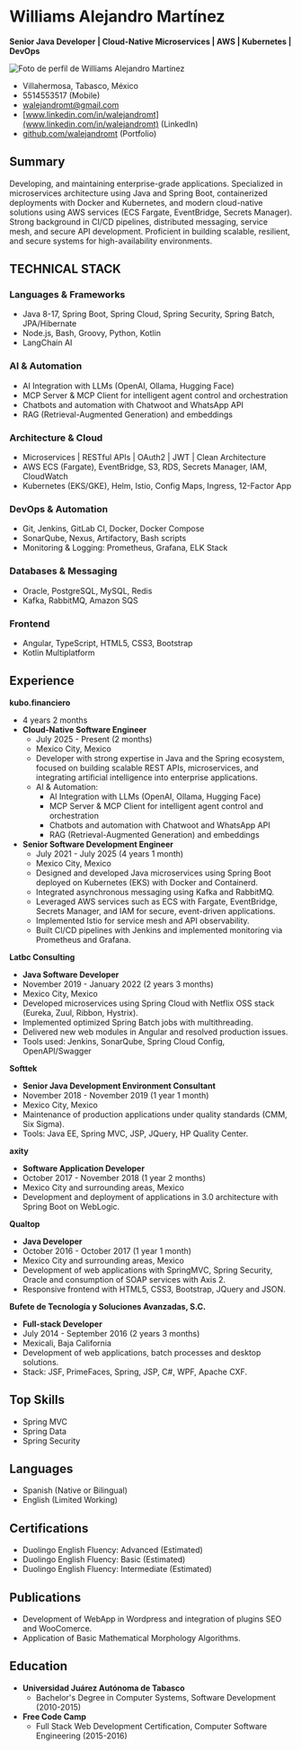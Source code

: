 # Williams Alejandro Martínez
**Senior Java Developer | Cloud-Native Microservices | AWS | Kubernetes | DevOps**

![Foto de perfil de Williams Alejandro Martínez](https://media.licdn.com/dms/image/v2/C5603AQH7f59bhhdnzg/profile-displayphoto-shrink_200_200/profile-displayphoto-shrink_200_200/0/1642103253776?e=1758758400&v=beta&t=8fEae0qXBt9RXQL5bpGUQiPMX61Vt0HuprovOgwSvQo)

* Villahermosa, Tabasco, México
* 5514553517 (Mobile)
* walejandromt@gmail.com
* [www.linkedin.com/in/walejandromt](www.linkedin.com/in/walejandromt) (LinkedIn)
* [github.com/walejandromt](github.com/walejandromt) (Portfolio)

## Summary

Developing, and maintaining enterprise-grade applications. Specialized in microservices architecture using Java and Spring Boot, containerized deployments with Docker and Kubernetes, and modern cloud-native solutions using AWS services (ECS Fargate, EventBridge, Secrets Manager). Strong background in CI/CD pipelines, distributed messaging, service mesh, and secure API development. Proficient in building scalable, resilient, and secure systems for high-availability environments.

## TECHNICAL STACK

### Languages & Frameworks
* Java 8-17, Spring Boot, Spring Cloud, Spring Security, Spring Batch, JPA/Hibernate
* Node.js, Bash, Groovy, Python, Kotlin
* LangChain AI

### AI & Automation
* AI Integration with LLMs (OpenAI, Ollama, Hugging Face)
* MCP Server & MCP Client for intelligent agent control and orchestration
* Chatbots and automation with Chatwoot and WhatsApp API
* RAG (Retrieval-Augmented Generation) and embeddings

### Architecture & Cloud
* Microservices | RESTful APIs | OAuth2 | JWT | Clean Architecture
* AWS ECS (Fargate), EventBridge, S3, RDS, Secrets Manager, IAM, CloudWatch
* Kubernetes (EKS/GKE), Helm, Istio, Config Maps, Ingress, 12-Factor App

### DevOps & Automation
* Git, Jenkins, GitLab CI, Docker, Docker Compose
* SonarQube, Nexus, Artifactory, Bash scripts
* Monitoring & Logging: Prometheus, Grafana, ELK Stack

### Databases & Messaging
* Oracle, PostgreSQL, MySQL, Redis
* Kafka, RabbitMQ, Amazon SQS

### Frontend
* Angular, TypeScript, HTML5, CSS3, Bootstrap
* Kotlin Multiplatform

## Experience

**kubo.financiero**
* 4 years 2 months
* **Cloud-Native Software Engineer**
  * July 2025 - Present (2 months)
  * Mexico City, Mexico
  * Developer with strong expertise in Java and the Spring ecosystem, focused on building scalable REST APIs, microservices, and integrating artificial intelligence into enterprise applications.
  * AI & Automation:
    * AI Integration with LLMs (OpenAI, Ollama, Hugging Face)
    * MCP Server & MCP Client for intelligent agent control and orchestration
    * Chatbots and automation with Chatwoot and WhatsApp API
    * RAG (Retrieval-Augmented Generation) and embeddings
* **Senior Software Development Engineer**
  * July 2021 - July 2025 (4 years 1 month)
  * Mexico City, Mexico
  * Designed and developed Java microservices using Spring Boot deployed on Kubernetes (EKS) with Docker and Containerd.
  * Integrated asynchronous messaging using Kafka and RabbitMQ.
  * Leveraged AWS services such as ECS with Fargate, EventBridge, Secrets Manager, and IAM for secure, event-driven applications.
  * Implemented Istio for service mesh and API observability.
  * Built CI/CD pipelines with Jenkins and implemented monitoring via Prometheus and Grafana.

**Latbc Consulting**
* **Java Software Developer**
* November 2019 - January 2022 (2 years 3 months)
* Mexico City, Mexico
* Developed microservices using Spring Cloud with Netflix OSS stack (Eureka, Zuul, Ribbon, Hystrix).
* Implemented optimized Spring Batch jobs with multithreading.
* Delivered new web modules in Angular and resolved production issues.
* Tools used: Jenkins, SonarQube, Spring Cloud Config, OpenAPI/Swagger

**Softtek**
* **Senior Java Development Environment Consultant**
* November 2018 - November 2019 (1 year 1 month)
* Mexico City, Mexico
* Maintenance of production applications under quality standards (CMM, Six Sigma).
* Tools: Java EE, Spring MVC, JSP, JQuery, HP Quality Center.

**axity**
* **Software Application Developer**
* October 2017 - November 2018 (1 year 2 months)
* Mexico City and surrounding areas, Mexico
* Development and deployment of applications in 3.0 architecture with Spring Boot on WebLogic.

**Qualtop**
* **Java Developer**
* October 2016 - October 2017 (1 year 1 month)
* Mexico City and surrounding areas, Mexico
* Development of web applications with SpringMVC, Spring Security, Oracle and consumption of SOAP services with Axis 2.
* Responsive frontend with HTML5, CSS3, Bootstrap, JQuery and JSON.

**Bufete de Tecnología y Soluciones Avanzadas, S.C.**
* **Full-stack Developer**
* July 2014 - September 2016 (2 years 3 months)
* Mexicali, Baja California
* Development of web applications, batch processes and desktop solutions.
* Stack: JSF, PrimeFaces, Spring, JSP, C#, WPF, Apache CXF.

## Top Skills
* Spring MVC
* Spring Data
* Spring Security

## Languages
* Spanish (Native or Bilingual)
* English (Limited Working)

## Certifications
* Duolingo English Fluency: Advanced (Estimated)
* Duolingo English Fluency: Basic (Estimated)
* Duolingo English Fluency: Intermediate (Estimated)

## Publications
* Development of WebApp in Wordpress and integration of plugins SEO and WooComerce.
* Application of Basic Mathematical Morphology Algorithms.

## Education
* **Universidad Juárez Autónoma de Tabasco**
  * Bachelor's Degree in Computer Systems, Software Development (2010-2015)
* **Free Code Camp**
  * Full Stack Web Development Certification, Computer Software Engineering (2015-2016)
